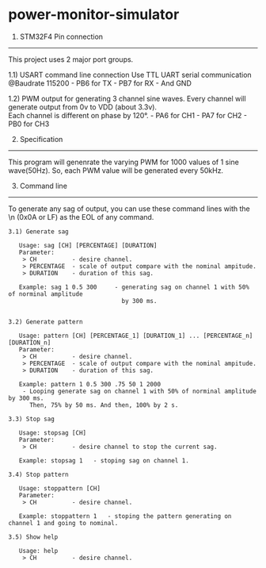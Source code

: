 power-monitor-simulator
=======================

1. STM32F4 Pin connection
-------------------------
  This project uses 2 major port groups.

  1.1) USART command line connection
    Use TTL UART serial communication @Baudrate 115200
    - PB6 for TX
    - PB7 for RX
    - And GND
    
  1.2) PWM output for generating 3 channel sine waves.
    Every channel will generate output from 0v to VDD (about 3.3v).  
    Each channel is different on phase by 120°.
    - PA6 for CH1
    - PA7 for CH2
    - PB0 for CH3
    

2. Specification
----------------
  This program will genenrate the varying PWM for 1000 values of 1 sine wave(50Hz).
So, each PWM value will be generated every 50kHz.


3. Command line
---------------
  To generate any sag of output, you can use these command lines with the \n (0x0A or LF) 
as the EOL of any command.

	3.1) Generate sag

       Usage: sag [CH] [PERCENTAGE] [DURATION]
       Parameter:
        > CH          - desire channel.
        > PERCENTAGE  - scale of output compare with the nominal ampitude.
        > DURATION    - duration of this sag.
        
       Example: sag 1 0.5 300     - generating sag on channel 1 with 50% of norminal amplitude
                                    by 300 ms.


	3.2) Generate pattern

       Usage: pattern [CH] [PERCENTAGE_1] [DURATION_1] ... [PERCENTAGE_n] [DURATION_n]
       Parameter:
        > CH          - desire channel.
        > PERCENTAGE  - scale of output compare with the nominal ampitude.
        > DURATION    - duration of this sag.
        
       Example: pattern 1 0.5 300 .75 50 1 2000    
        - Looping generate sag on channel 1 with 50% of norminal amplitude by 300 ms. 
          Then, 75% by 50 ms. And then, 100% by 2 s.
       
	3.3) Stop sag

       Usage: stopsag [CH]
       Parameter:
        > CH          - desire channel to stop the current sag.
        
       Example: stopsag 1   - stoping sag on channel 1.
	
	3.4) Stop pattern

       Usage: stoppattern [CH]
       Parameter:
        > CH          - desire channel.
        
       Example: stoppattern 1   - stoping the pattern generating on channel 1 and going to nominal.
       
	3.5) Show help

       Usage: help
        > CH          - desire channel.
        
